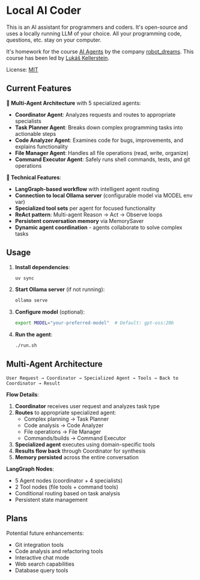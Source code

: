 # Local AI Coder

This is an AI assistant for programmers and coders. It's open-source and uses a locally running LLM of your choice. All your programming code, questions, etc. stay on your computer.

It's homework for the course [AI Agents](https://robotdreams.cz/course/567-ai-agents) by the company [robot_dreams](https://robotdreams.cz/). This course has been led by [Lukáš Kellerstein](https://www.linkedin.com/in/lukas-kellerstein/).

License: [MIT](LICENSE)

## Current Features

**🤖 Multi-Agent Architecture** with 5 specialized agents:

* **Coordinator Agent**: Analyzes requests and routes to appropriate specialists
* **Task Planner Agent**: Breaks down complex programming tasks into actionable steps  
* **Code Analyzer Agent**: Examines code for bugs, improvements, and explains functionality
* **File Manager Agent**: Handles all file operations (read, write, organize)
* **Command Executor Agent**: Safely runs shell commands, tests, and git operations

**🔧 Technical Features**:
* **LangGraph-based workflow** with intelligent agent routing
* **Connection to local Ollama server** (configurable model via MODEL env var)
* **Specialized tool sets** per agent for focused functionality
* **ReAct pattern**: Multi-agent Reason → Act → Observe loops
* **Persistent conversation memory** via MemorySaver
* **Dynamic agent coordination** - agents collaborate to solve complex tasks

## Usage

1. **Install dependencies**:
   ```bash
   uv sync
   ```

2. **Start Ollama server** (if not running):
   ```bash
   ollama serve
   ```

3. **Configure model** (optional):
   ```bash
   export MODEL="your-preferred-model"  # Default: gpt-oss:20b
   ```

4. **Run the agent**:
   ```bash
   ./run.sh
   ```

## Multi-Agent Architecture

```
User Request → Coordinator → Specialized Agent → Tools → Back to Coordinator → Result
```

**Flow Details**:

1. **Coordinator** receives user request and analyzes task type
2. **Routes** to appropriate specialized agent:
   - Complex planning → Task Planner
   - Code analysis → Code Analyzer  
   - File operations → File Manager
   - Commands/builds → Command Executor
3. **Specialized agent** executes using domain-specific tools
4. **Results flow back** through Coordinator for synthesis
5. **Memory persisted** across the entire conversation

**LangGraph Nodes**:
- 5 Agent nodes (coordinator + 4 specialists)
- 2 Tool nodes (file tools + command tools)
- Conditional routing based on task analysis
- Persistent state management

## Plans

Potential future enhancements:
- Git integration tools
- Code analysis and refactoring tools  
- Interactive chat mode
- Web search capabilities
- Database query tools

